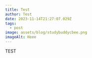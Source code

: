 ```yaml
---
title: Test
author: Test
date: 2023-11-14T21:27:07.029Z
tags:
  - post
image: assets/blog/studybuddycbee.png
imageAlt: Heee
---
```

TEST